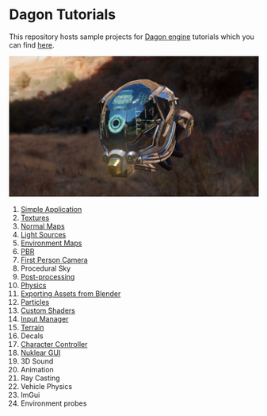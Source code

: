 Dagon Tutorials
===============
This repository hosts sample projects for [Dagon engine](https://github.com/gecko0307/dagon/) tutorials which you can find [here](https://gecko0307.github.io/dagon/?p=tutorials).

[![Screenshot1](screenshot.jpg)](screenshot.jpg)

1. [Simple Application](https://gecko0307.github.io/dagon/?p=tutorial1)
2. [Textures](https://gecko0307.github.io/dagon/?p=tutorial2)
3. [Normal Maps](https://gecko0307.github.io/dagon/?p=tutorial3)
4. [Light Sources](https://gecko0307.github.io/dagon/?p=tutorial4)
5. [Environment Maps](https://gecko0307.github.io/dagon/?p=tutorial5)
6. [PBR](https://gecko0307.github.io/dagon/?p=tutorial6)
7. [First Person Camera](https://gecko0307.github.io/dagon/?p=tutorial7)
8. Procedural Sky
9. [Post-processing](https://gecko0307.github.io/dagon/?p=tutorial9)
10. [Physics](https://gecko0307.github.io/dagon/?p=tutorial10)
11. [Exporting Assets from Blender](https://gecko0307.github.io/dagon/?p=tutorial11)
12. [Particles](https://gecko0307.github.io/dagon/?p=tutorial12)
13. [Custom Shaders](https://gecko0307.github.io/dagon/?p=tutorial13)
14. [Input Manager](https://gecko0307.github.io/dagon/?p=tutorial14)
15. [Terrain](https://gecko0307.github.io/dagon/?p=tutorial15)
16. Decals
17. [Character Controller](https://gecko0307.github.io/dagon/?p=tutorial17)
18. [Nuklear GUI](https://gecko0307.github.io/dagon/?p=tutorial18)
19. 3D Sound
20. Animation
21. Ray Casting
22. Vehicle Physics
23. ImGui
24. Environment probes
